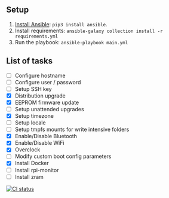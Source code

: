 ## Setup

  1. [Install Ansible](https://docs.ansible.com/ansible/latest/installation_guide/intro_installation.html): `pip3 install ansible`.
  1. Install requirements: `ansible-galaxy collection install -r requirements.yml`
  1. Run the playbook: `ansible-playbook main.yml`


## List of tasks

- [ ] Configure hostname
- [ ] Configure user / password
- [ ] Setup SSH key
- [x] Distribution upgrade
- [x] EEPROM firmware update
- [ ] Setup unattended upgrades
- [x] Setup timezone
- [ ] Setup locale
- [ ] Setup tmpfs mounts for write intensive folders
- [x] Enable/Disable Bluetooth
- [x] Enable/Disable WiFi
- [x] Overclock
- [ ] Modify custom boot config parameters
- [x] Install Docker
- [ ] Install rpi-monitor
- [ ] Install zram

[![CI status](https://github.com/pezzu/rpi-setup/actions/workflows/ci.yml/badge.svg)](https://github.com/pezzu/rpi-setup/actions/workflows/ci.yml)

